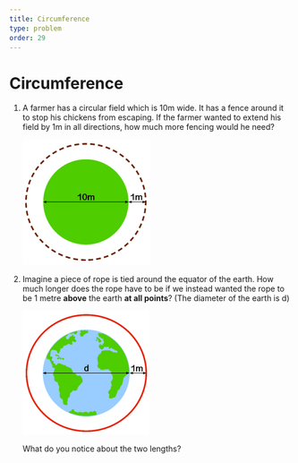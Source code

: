 ```yaml
---
title: Circumference
type: problem
order: 29
---
```


# Circumference
1. A farmer has a circular field
which is 10m wide. It has a
fence around it to stop his
chickens from escaping. If the
farmer wanted to extend his field by 1m in all directions, how much more fencing would he need?

    ![](../../images/circumference-1.png)

2. Imagine a piece of rope is
tied around the equator of the
earth. How much longer does
the rope have to be if we
instead wanted the rope to be
1 metre **above** the earth **at all points**? (The diameter of the earth is d)  

    ![](../../images/circumference-2.png)  
    
    What do you notice about the two lengths?

